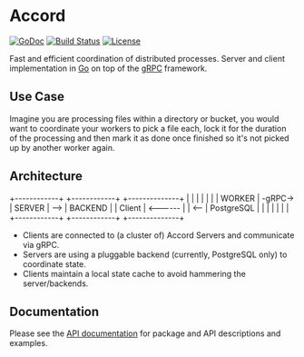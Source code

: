 # Accord

[![GoDoc](https://godoc.org/github.com/bsm/accord?status.svg)](https://godoc.org/github.com/bsm/accord)
[![Build Status](https://travis-ci.org/bsm/accord.svg)](https://travis-ci.org/bsm/accord)
[![License](https://img.shields.io/badge/License-Apache%202.0-blue.svg)](https://opensource.org/licenses/Apache-2.0)

Fast and efficient coordination of distributed processes.
Server and client implementation in [Go](https://golang.org/) on top of the [gRPC](https://grpc.io/) framework.

## Use Case

Imagine you are processing files within a directory or bucket, you would want to coordinate your workers
to pick a file each, lock it for the duration of the processing and then mark it as done once finished so
it's not picked up by another worker again.

## Architecture

  +------------+         +------------+     +--------------+
  |            |         |            |     |              |
  |   WORKER   | -gRPC-> |   SERVER   | --> |   BACKEND    |
  |   Client   | <------ |            | <-- |  PostgreSQL  |
  |            |         |            |     |              |
  +------------+         +------------+     +--------------+

* Clients are connected to (a cluster of) Accord Servers and communicate via gRPC.
* Servers are using a pluggable backend (currently, PostgreSQL only) to coordinate state.
* Clients maintain a local state cache to avoid hammering the server/backends.

## Documentation

Please see the [API documentation](https://godoc.org/github.com/bsm/accord) for
package and API descriptions and examples.
